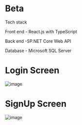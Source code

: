 # Beta

Tech stack 

Front end - React.js with TypeScript

Back end -SP.NET Core Web API 

Database - Microsoft SQL Server


# Login Screen
![image](https://github.com/Raeezadams/Beta/assets/132194664/5077c560-0c1c-40d7-bcec-e021cf2b8c60)

# SignUp Screen
![image](https://github.com/Raeezadams/Beta/assets/132194664/57f26b15-4b95-4251-a02e-ded92cbd490c)

